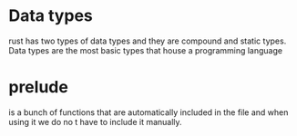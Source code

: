 # Data types 
rust has two types of data types and they are compound and static types.
Data types are the most basic types that house a programming language

# prelude
is a bunch of functions that are automatically included in the file and
when using it we do no t have to include it manually.
